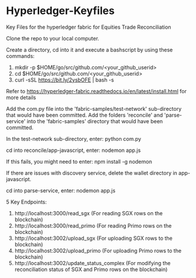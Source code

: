 # Hyperledger-Keyfiles
Key Files for the hyperledger fabric for Equities Trade Reconciliation

Clone the repo to your local computer.

Create a directory, cd into it and execute a bashscript by using these commands: 
1) mkdir -p $HOME/go/src/github.com/<your_github_userid>
2) cd $HOME/go/src/github.com/<your_github_userid>
3) curl -sSL https://bit.ly/2ysbOFE | bash -s

Refer to https://hyperledger-fabric.readthedocs.io/en/latest/install.html for more details

Add the com.py file into the 'fabric-samples/test-network' sub-directory that would have been committed.
Add the folders 'reconcile' and 'parse-service' into the 'fabric-samples' directory that would have been committed.

In the test-network sub-directory, enter:
python com.py

cd into reconcile/app-javascript, enter:
nodemon app.js

If this fails, you might need to enter: 
npm install -g nodemon

If there are issues with discovery service, delete the wallet directory in app-javascript.

cd into parse-service, enter:
nodemon app.js

5 Key Endpoints:

1) http://localhost:3000/read_sgx (For reading SGX rows on the blockchain)
2) http://localhost:3000/read_primo (For reading Primo rows on the blockchain)
3) http://localhost:3002/upload_sgx (For uploading SGX rows to the blockchain)
4) http://localhost:3002/upload_primo (For uploading Primo rows to the blockchain)
5) http://localhost:3002/update_status_complex (For modifying the reconciliation status of SGX and Primo rows on the blockchain)
